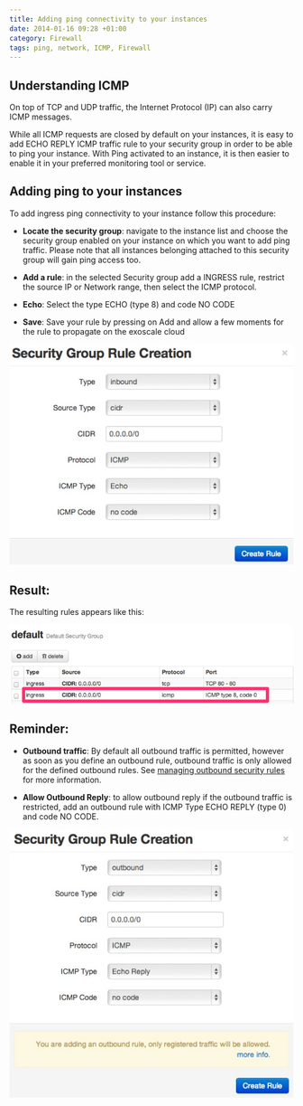 ```yaml
---
title: Adding ping connectivity to your instances
date: 2014-01-16 09:28 +01:00
category: Firewall
tags: ping, network, ICMP, Firewall
---
```


## Understanding ICMP

On top of TCP and UDP traffic, the Internet Protocol (IP) can also carry
ICMP messages. 

While all ICMP requests are closed by default on your instances, it is easy
to add ECHO REPLY ICMP traffic rule to your security group in order to be able
to ping your instance.
With Ping activated to an instance, it is then easier to enable it in your 
preferred monitoring tool or service.

## Adding ping to your instances

To add ingress ping connectivity to your instance follow this procedure:

* **Locate the security group**: navigate to the instance list and choose
  the security group enabled on your instance on which you want to add ping
  traffic. Please note that all instances belonging attached to this security
  group will gain ping access too.

* **Add a rule**: in the selected Security group add a INGRESS rule, restrict
  the source IP or Network range, then select the ICMP protocol.

* **Echo**: Select the type ECHO (type 8) and code NO CODE

* **Save**: Save your rule by pressing on Add and allow a few moments for 
  the rule to propagate on the exoscale cloud

![Addin ECHO ICMP Rule](adding-ping-2.png)

## Result:

The resulting rules appears like this:

![Echo ICMP Rule](adding-ping-1.png)

## Reminder:

* **Outbound traffic**: By default all outbound traffic is
  permitted, however as soon as you define an outbound rule, outbound traffic
  is only allowed for the defined outbound rules. See [managing outbound
  security rules](/documentation/open-cloud/tutorials/outbound-security-rules)
  for more information.

* **Allow Outbound Reply**: to allow outbound reply if the outbound traffic 
  is restricted, add an outbound rule with ICMP Type ECHO REPLY (type 0) and 
  code NO CODE.

![Addin ECHO REPLY ICMP Rule](adding-ping-3.png)
